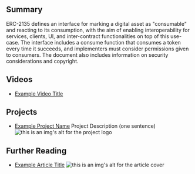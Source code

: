 ## Summary

ERC-2135 defines an interface for marking a digital asset as "consumable" and reacting to its consumption, with the aim of enabling interoperability for services, clients, UI, and inter-contract functionalities on top of this use-case. The interface includes a consume function that consumes a token every time it succeeds, and implementers must consider permissions given to consumers. The document also includes information on security considerations and copyright.

## Videos

- [Example Video Title](https://www.youtube.com/watch?v=TDGq4aeevgY)

## Projects

- [Example Project Name](https://xxxx.xxx/xxxxx) Project Description (one sentence) ![this is an img's alt for the project logo](https://xxxx.xxx/project-logo.xxx)

## Further Reading

- [Example Article Title](https://xxxx.xxx/xxxxx) ![this is an img's alt for the article cover](https://xxxx.xxx/article-cover.xxx)
